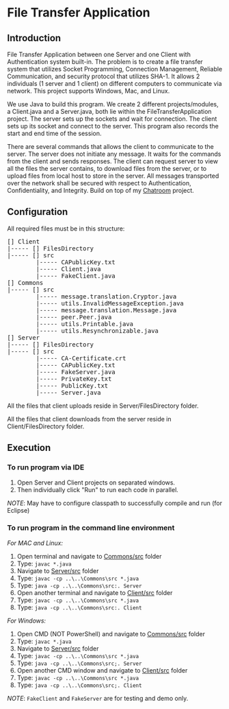 # File Transfer Application

## Introduction

File Transfer Application between one Server and one Client with Authentication system built-in.
The problem is to create a file transfer system that utilizes Socket Programming, Connection Management, Reliable Communication, and security protocol that utilizes SHA-1. It allows 2 individuals (1 server and 1 client) on different computers to communicate via network. This project supports Windows, Mac, and Linux.

We use Java to build this program. We create 2 different projects/modules, a Client.java and a Server.java, both lie within the FileTransferApplication project. The server sets up the sockets and wait for connection. The client sets up its socket and connect to the server. This program also records the start and end time of the session.

There are several commands that allows the client to communicate to the server. The server does not initiate any message. It waits for the commands from the client and sends responses. The client can request server to view all the files the server contains, to download files from the server, or to upload files from local host to store in the server. All messages transported over the network shall be secured with respect to Authentication, Confidentiality, and Integrity.
Build on top of my [Chatroom](https://github.com/baonguyen96/Chatroom) project.

## Configuration

All required files must be in this structure:
<pre>
[] Client
|----- [] FilesDirectory
|----- [] src
        |----- CAPublicKey.txt
        |----- Client.java
        |----- FakeClient.java
[] Commons
|----- [] src
        |----- message.translation.Cryptor.java
        |----- utils.InvalidMessageException.java
        |----- message.translation.Message.java
        |----- peer.Peer.java
        |----- utils.Printable.java
        |----- utils.Resynchronizable.java
[] Server
|----- [] FilesDirectory
|----- [] src
        |----- CA-Certificate.crt
        |----- CAPublicKey.txt
        |----- FakeServer.java
        |----- PrivateKey.txt
        |----- PublicKey.txt
        |----- Server.java
</pre>

All the files that client uploads reside in Server/FilesDirectory folder.

All the files that client downloads from the server reside in Client/FilesDirectory folder.

## Execution

### To run program via IDE

1. Open Server and Client projects on separated windows.
2. Then individually click "Run" to run each code in parallel.

*NOTE*: May have to configure classpath to successfully compile and run (for Eclipse)

### To run program in the command line environment

*For MAC and Linux:*

1. Open terminal and navigate to [Commons/src](./Commons/src/) folder
2. Type: `javac *.java`
3. Navigate to [Server/src](./Server/src/) folder
4. Type: `javac -cp ..\..\Commons\src *.java`
5. Type: `java -cp ..\..\Commons\src:. Server`
6. Open another terminal and navigate to [Client/src](./Client/src/) folder
7. Type: `javac -cp ..\..\Commons\src *.java`
8. Type: `java -cp ..\..\Commons\src:. Client`

*For Windows:*

1. Open CMD (NOT PowerShell) and navigate to [Commons/src](./Commons/src/) folder
2. Type: `javac *.java`
3. Navigate to [Server/src](./Server/src/) folder
4. Type: `javac -cp ..\..\Commons\src *.java`
5. Type: `java -cp ..\..\Commons\src;. Server`
6. Open another CMD window and navigate to [Client/src](./Client/src/) folder
7. Type: `javac -cp ..\..\Commons\src *.java`
8. Type: `java -cp ..\..\Commons\src;. Client`

*NOTE*: `FakeClient` and `FakeServer` are for testing and demo only.
